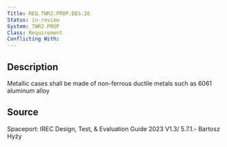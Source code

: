 ```yaml
---
Title: REQ.TWR2.PROP.DES.26
Status: in-review
System: TWR2.PROP
Class: Requirement
Conflicting With: 
---
```


## Description

Metallic cases shall be made of non-ferrous ductile metals such as 6061 aluminum alloy

## Source

Spaceport: IREC Design, Test, & Evaluation Guide 2023 V1.3/ 5.7.1.- Bartosz Hyży